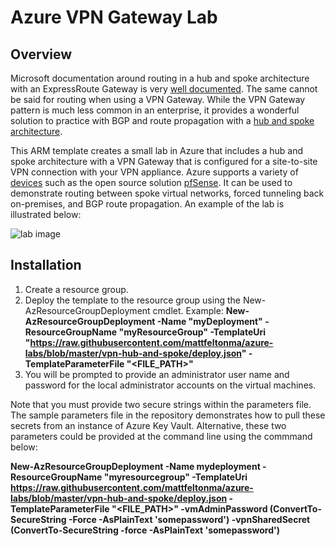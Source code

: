 # Azure VPN Gateway Lab

## Overview
Microsoft documentation around routing in a hub and spoke architecture with an ExpressRoute Gateway is very [well documented](https://github.com/microsoft/Common-Design-Principles-for-a-Hub-and-Spoke-VNET-Archiecture).  The same cannot be said for routing when using a VPN Gateway.  While the VPN Gateway pattern is much less common in an enterprise, it provides a wonderful solution to practice with BGP and route propagation with a [hub and spoke architecture](https://docs.microsoft.com/en-us/azure/architecture/reference-architectures/hybrid-networking/hub-spoke).

This ARM template creates a small lab in Azure that includes a hub and spoke architecture with a VPN Gateway that is configured for a site-to-site VPN connection with your VPN appliance.  Azure supports a variety of [devices](https://docs.microsoft.com/en-us/azure/vpn-gateway/vpn-gateway-about-vpn-devices) such as the open source solution [pfSense](https://www.pfsense.org/).  It can be used to demonstrate routing between spoke virtual networks, forced tunneling back on-premises, and BGP route propagation.  An example of the lab is illustrated below:

![lab image](https://github.com/mattfeltonma/azure-labs/blob/master/vpn-hub-and-spoke/vpn-lab.GIF)

## Installation
1.  Create a resource group.
2.  Deploy the template to the resource group using the New-AzResourceGroupDeployment cmdlet.  Example: **New-AzResourceGroupDeployment -Name "myDeployment" -ResourceGroupName "myResourceGroup" -TemplateUri "https://raw.githubusercontent.com/mattfeltonma/azure-labs/blob/master/vpn-hub-and-spoke/deploy.json" -TemplateParameterFile "<FILE_PATH>"**
3.  You will be prompted to provide an administrator user name and password for the local administrator accounts on the virtual machines.

Note that you must provide two secure strings within the parameters file.  The sample parameters file in the repository demonstrates how to pull these secrets from an instance of Azure Key Vault.  Alternative, these two parameters could be provided at the command line using the commmand below:

**New-AzResourceGroupDeployment -Name mydeployment -ResourceGroupName "myresourcegroup" -TemplateUri https://raw.githubusercontent.com/mattfeltonma/azure-labs/blob/master/vpn-hub-and-spoke/deploy.json -TemplateParameterFile "<FILE_PATH>" -vmAdminPassword (ConvertTo-SecureString -Force -AsPlainText 'somepassword') -vpnSharedSecret (ConvertTo-SecureString -force -AsPlainText 'somepassword')**